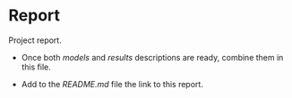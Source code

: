 # Report

Project report.

- Once both _models_ and _results_ descriptions are ready, combine them in this file.

- Add to the _README.md_ file the link to this report.